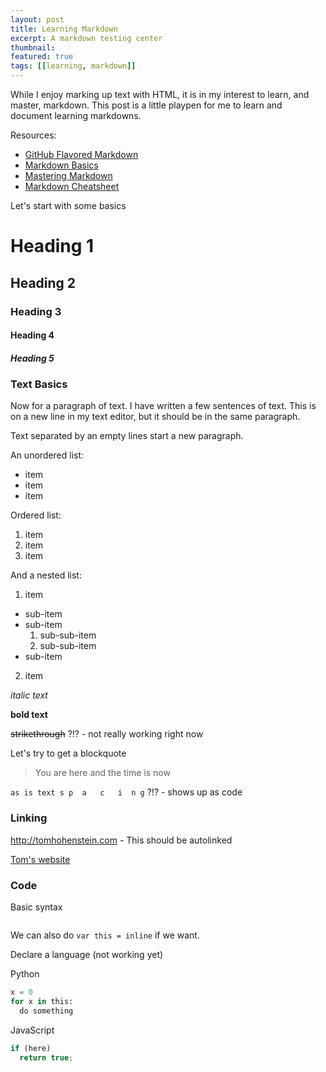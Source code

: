 ```yaml
---
layout: post
title: Learning Markdown 
excerpt: A markdown testing center 
thumbnail: 
featured: true
tags: [[learning, markdown]]
---
```


While I enjoy marking up text with HTML, it is in my interest to learn, and master, markdown. This post is a little playpen for me to learn and document learning markdowns. 

Resources: 

* [GitHub Flavored Markdown](https://help.github.com/articles/github-flavored-markdown/)
* [Markdown Basics](https://help.github.com/articles/markdown-basics/) 
* [Mastering Markdown](https://guides.github.com/features/mastering-markdown/)
* [Markdown Cheatsheet](https://github.com/adam-p/markdown-here/wiki/Markdown-Cheatsheet)


Let's start with some basics 

# Heading 1 

## Heading 2 

### Heading 3

#### Heading 4

##### Heading 5

### Text Basics

Now for a paragraph of text. I have written a few sentences of text. 
This is on a new line in my text editor, but it should be in the same paragraph. 

Text separated by an empty lines start a new paragraph. 

An unordered list:

* item 
* item 
* item 

Ordered list:
 
1. item 
2. item 
3. item 

And a nested list: 

1. item 
  * sub-item 
  * sub-item 
    1. sub-sub-item 
    2. sub-sub-item 
  * sub-item 
2. item 


*italic text*

**bold text**

~~strikethrough~~ ?!? - not really working right now 

Let's try to get a blockquote 

> You are here and the time is now

`as is text s p  a   c   i  n g` ?!? - shows up as code 

### Linking

http://tomhohenstein.com - This should be autolinked

[Tom's website](http://tomhohenstein.com)


### Code 

Basic syntax 

```	var tom = okay; 
```

We can also do `var this = inline` if we want. 

Declare a language (not working yet)

Python

```python
x = 0 
for x in this:
  do something 
```

JavaScript 

```javascript
if (here)
  return true; 
```